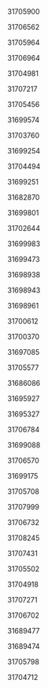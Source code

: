 31705900

31706562

31705964

31706964

31704981

31707217

31705456

31699574

31703760

31699254

31704494

31699251

31682870

31699801

31702644

31699983

31699473

31698938

31698943

31698961

31700612

31700370

31697085

31705577

31686086

31695927

31695327

31706784

31699088

31706570

31699175

31705708

31707999

31706732

31708245

31707431

31705502

31704918

31707271

31706702

31689477

31689474

31705798

31704712

